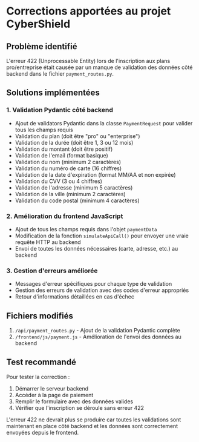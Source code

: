 # Corrections apportées au projet CyberShield

## Problème identifié
L'erreur 422 (Unprocessable Entity) lors de l'inscription aux plans pro/entreprise était causée par un manque de validation des données côté backend dans le fichier `payment_routes.py`.

## Solutions implémentées

### 1. Validation Pydantic côté backend
- Ajout de validators Pydantic dans la classe `PaymentRequest` pour valider tous les champs requis
- Validation du plan (doit être "pro" ou "enterprise")
- Validation de la durée (doit être 1, 3 ou 12 mois)
- Validation du montant (doit être positif)
- Validation de l'email (format basique)
- Validation du nom (minimum 2 caractères)
- Validation du numéro de carte (16 chiffres)
- Validation de la date d'expiration (format MM/AA et non expirée)
- Validation du CVV (3 ou 4 chiffres)
- Validation de l'adresse (minimum 5 caractères)
- Validation de la ville (minimum 2 caractères)
- Validation du code postal (minimum 4 caractères)

### 2. Amélioration du frontend JavaScript
- Ajout de tous les champs requis dans l'objet `paymentData`
- Modification de la fonction `simulateApiCall()` pour envoyer une vraie requête HTTP au backend
- Envoi de toutes les données nécessaires (carte, adresse, etc.) au backend

### 3. Gestion d'erreurs améliorée
- Messages d'erreur spécifiques pour chaque type de validation
- Gestion des erreurs de validation avec des codes d'erreur appropriés
- Retour d'informations détaillées en cas d'échec

## Fichiers modifiés
1. `/api/payment_routes.py` - Ajout de la validation Pydantic complète
2. `/frontend/js/payment.js` - Amélioration de l'envoi des données au backend

## Test recommandé
Pour tester la correction :
1. Démarrer le serveur backend
2. Accéder à la page de paiement
3. Remplir le formulaire avec des données valides
4. Vérifier que l'inscription se déroule sans erreur 422

L'erreur 422 ne devrait plus se produire car toutes les validations sont maintenant en place côté backend et les données sont correctement envoyées depuis le frontend.

